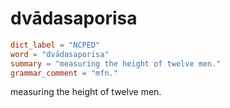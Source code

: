 # dvādasaporisa

``` toml
dict_label = "NCPED"
word = "dvādasaporisa"
summary = "measuring the height of twelve men."
grammar_comment = "mfn."
```

measuring the height of twelve men.

